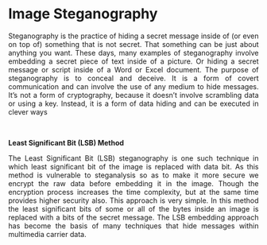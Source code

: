 # Image Steganography
<p align="justify">
Steganography is the practice of hiding a secret message inside of (or even on top of) something that is not secret. That something can be just about anything you want. These days, many examples of steganography involve embedding a secret piece of text inside of a picture. Or hiding a secret message or script inside of a Word or Excel document. 
The purpose of steganography is to conceal and deceive. It is a form of covert communication and can involve the use of any medium to hide messages. It’s not a form of cryptography, because it doesn’t involve scrambling data or using a key. Instead, it is a form of data hiding and can be executed in clever ways
</p><br>

<b> Least Significant Bit (LSB) Method </b>
<p align="justify"> The Least Significant Bit (LSB) steganography is one such technique in which least significant bit of the image is
replaced with data bit. As this method is vulnerable to steganalysis so as to make it more secure we encrypt the raw
data before embedding it in the image. Though the encryption process increases the time complexity, but at the same
time provides higher security also. This approach is very simple. In this method the least significant bits of some or
all of the bytes inside an image is replaced with a bits of the secret message. The LSB embedding approach has
become the basis of many techniques that hide messages within multimedia carrier data. </p>
